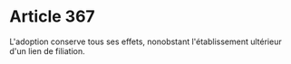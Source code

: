 # Article 367

L'adoption conserve tous ses effets, nonobstant l'établissement ultérieur d'un lien de filiation.
